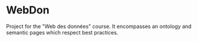 # WebDon
Project for the "Web des données" course. It encompasses an ontology and semantic pages which respect best practices.

